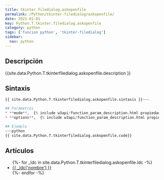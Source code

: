 ```yaml
---
title: tkinter.filedialog.askopenfile
permalink: /Python/tkinter-filedialog/askopenfile/
date: 2021-01-01
key: Python.T.tkinter.filedialog.askopenfile
category: python
tags: ['funcion python', 'tkinter-filedialog']
sidebar: 
  nav: python
---
```


## Descripción
{{site.data.Python.T.tkinterfiledialog.askopenfile.description }}

## Sintaxis
~~~python
{{ site.data.Python.T.tkinterfiledialog.askopenfile.sintaxis }}~~~

## Parámetros
* **mode**,  {% include w3api/function_param_description.html propiedad=site.data.Python.T.tkinter.filedialog.askopenfile valor="mode" %}
* **options**,  {% include w3api/function_param_description.html propiedad=site.data.Python.T.tkinter.filedialog.askopenfile valor="options" %}

## Ejemplo
~~~python
{{ site.data.Python.T.tkinterfiledialog.askopenfile.code}}
~~~

## Artículos
<ul>
{%- for _ldc in site.data.Python.T.tkinterfiledialog.askopenfile.ldc -%}
   <li>
       <a href="{{_ldc['url'] }}">{{ _ldc['nombre'] }}</a>
   </li>
{%- endfor -%}
</ul>

